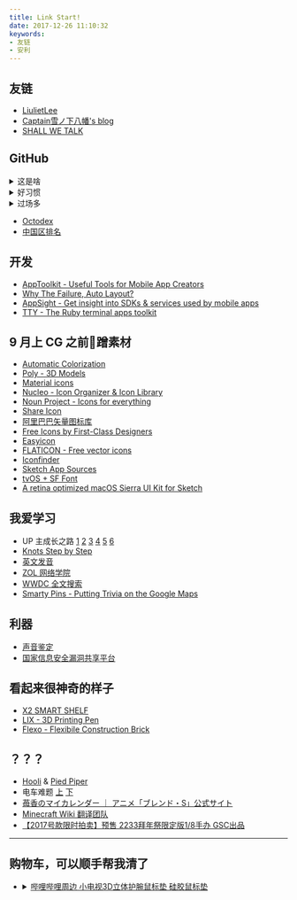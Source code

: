 ```yaml
---
title: Link Start!
date: 2017-12-26 11:10:32
keywords:
- 友链
- 安利
---
```


## 友链

- [LiulietLee](https://liulietlee.github.io/)
- [Captain雪ノ下八幡's blog](https://www.tcwq.tech)
- [SHALL WE TALK](http://shallweitalk.com)

## GitHub

<details><summary>这是啥</summary>
- [Rationale](https://github.com/open-source)
- [Features](https://github.com/features)
- [Student Pack](https://education.github.com/)

- [Workflow](https://guides.github.com/introduction/flow/)
- [中文教程](https://github.com/geeeeeeeeek/git-recipes/wiki)
- [Resources](https://enterprise.github.com/resources)
- [Training](https://services.github.com/on-demand/)

</details>

<details><summary>好习惯</summary>
- [Semantic Versioning](https://semver.org/)
- [Keep a Changelog](http://keepachangelog.com/en/1.0.0/)
- [Travis CI](https://travis-ci.org/)
- [codebeat](https://codebeat.co/)
- [bettercodehub](https://bettercodehub.com/)

</details>

<details><summary>过场多</summary>
- [badges](https://shields.io/)
- [progress bar](https://github.com/fehmicansaglam/progressed.io)
- buttons [js](https://buttons.github.io/) [iframe](https://ghbtns.com/)
- [card](https://github.com/lepture/github-cards)

</details>

- [Octodex](https://octodex.github.com/)
- [中国区排名](https://githubrank.com/)

## 开发

- [AppToolkit - Useful Tools for Mobile App Creators](https://apptoolkit.io/)
- [Why The Failure, Auto Layout?](https://www.wtfautolayout.com/)
- [AppSight - Get insight into SDKs & services used by mobile apps](https://www.appsight.io/)
- [TTY - The Ruby terminal apps toolkit](https://piotrmurach.github.io/tty/)

## 9 月上 CG 之前蹭素材

- [Automatic Colorization](https://paintschainer.preferred.tech/)
- [Poly - 3D Models](https://poly.google.com/)
- [Material icons](https://material.io/icons/)
- [Nucleo - Icon Organizer & Icon Library](https://nucleoapp.com/app/)
- [Noun Project - Icons for everything](https://thenounproject.com/)
- [Share Icon](https://www.shareicon.net/)
- [阿里巴巴矢量图标库](http://www.iconfont.cn/)
- [Free Icons by First-Class Designers](https://iconstore.co/)
- [Easyicon](https://www.easyicon.net/)
- [FLATICON - Free vector icons](https://www.flaticon.com/)
- [Iconfinder](https://www.iconfinder.com/)
- [Sketch App Sources](https://www.sketchappsources.com/)
- [tvOS + SF Font](https://www.developertown.com/apple-tvos-sketch-template/)
- [A retina optimized macOS Sierra UI Kit for Sketch](https://github.com/alexkaessner/macOS-UI-Kit)

## 我爱学习

- UP 主成长之路 [1](https://www.bilibili.com/topic/944.html) [2](https://www.bilibili.com/topic/966.html) [3](https://www.bilibili.com/topic/979.html) [4](https://www.bilibili.com/topic/991.html) [5](https://www.bilibili.com/topic/1010.html) [6](https://www.bilibili.com/topic/1022.html)
- [Knots Step by Step](https://www.amazon.com/dp/1409383172/qid=1495508080)
- [英文发音](https://zh.forvo.com/)
- [ZOL 网络学院](http://soft.zol.com.cn/school/)
- [WWDC 全文搜索](http://asciiwwdc.com/)
- [Smarty Pins - Putting Trivia on the Google Maps](https://smartypins.withgoogle.com/)

## 利器

- [声音鉴定](https://h5.lizhi.fm/static/voice_test/index.html)
- [国家信息安全漏洞共享平台](http://www.cnvd.org.cn/)

## 看起来很神奇的样子

- [X2 SMART SHELF](https://www.wewood.eu/products/bookshelves/x2bookshelf/)
- [LIX - 3D Printing Pen](https://lixpen.com/)
- [Flexo - Flexibile Construction Brick](https://www.flexo.nz/)

## ？？？

- [Hooli](http://www.hooli.xyz/) & [Pied Piper](http://www.piedpiper.com/)
- 电车难题 [上](https://hornydragon.blogspot.com/2016/10/780.html) [下](https://hornydragon.blogspot.com/2016/10/782.html)
- [苺香のマイカレンダー ｜ アニメ「ブレンド・S」公式サイト](blend-s.jp/cp/calendar/)
- [Minecraft Wiki 翻译团队](http://mwash.moecdn.top/index.html)
- [【2017号款限时拍卖】预售 2233拜年祭限定版1/8手办 GSC出品](https://item.taobao.com/item.htm?id=544561294736)

----

## 购物车，可以顺手帮我清了

<ul>
<li><details><summary><a href="https://item.taobao.com/item.htm?id=557690256236">哔哩哔哩周边 小电视3D立体护腕鼠标垫 硅胶鼠标垫</a></summary>

[![哔哩哔哩周边 小电视3D立体护腕硅胶鼠标垫图片](https://gd4.alicdn.com/imgextra/i2/2933244145/TB2IeEoabsTMeJjSszgXXacpFXa_!!2933244145.jpg)](https://item.taobao.com/item.htm?id=557690256236)

- 2018-01-15，淘宝，¥59
- 2018-01-15，LAWSON x bilibili，¥47.2|
</details>
</li>
</ul>
